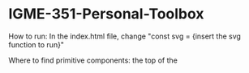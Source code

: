 # IGME-351-Personal-Toolbox

How to run: In the index.html file, change 
"const svg = {insert the svg function to run}"

Where to find primitive components: the top of the <script> in the index.html file

Important design decisions: Rect x and y is the center of the rectangle and not the top left corner. This is to make switching from a rect to a circle/ellipse more convenient. Also, circle and ellipse use diameter instead of radius for the same reason.
